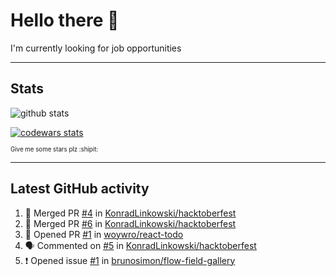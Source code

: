 # Hello there 👋
I'm currently looking for job opportunities

---

## Stats
![github stats][github stats]

[![codewars stats][codewars stats]][codewars url]

<sub><sub>Give me some stars plz :shipit:</sub></sub>

---

## Latest GitHub activity
<!--START_SECTION:activity-->
1. 🎉 Merged PR [#4](https://github.com/KonradLinkowski/hacktoberfest/pull/4) in [KonradLinkowski/hacktoberfest](https://github.com/KonradLinkowski/hacktoberfest)
2. 🎉 Merged PR [#6](https://github.com/KonradLinkowski/hacktoberfest/pull/6) in [KonradLinkowski/hacktoberfest](https://github.com/KonradLinkowski/hacktoberfest)
3. 💪 Opened PR [#1](https://github.com/woywro/react-todo/pull/1) in [woywro/react-todo](https://github.com/woywro/react-todo)
4. 🗣 Commented on [#5](https://github.com/KonradLinkowski/hacktoberfest/issues/5) in [KonradLinkowski/hacktoberfest](https://github.com/KonradLinkowski/hacktoberfest)
5. ❗️ Opened issue [#1](https://github.com/brunosimon/flow-field-gallery/issues/1) in [brunosimon/flow-field-gallery](https://github.com/brunosimon/flow-field-gallery)
<!--END_SECTION:activity-->

[github stats]: https://github-readme-stats.vercel.app/api?username=KonradLinkowski&hide_title=true&show_icons=true&include_all_commits=true&count_private=true&disable_animations=true&theme=dark&hide_rank=true
[codewars stats]: https://codewars.com/users/KonradLinkowski/badges/large
[codewars url]: https://codewars.com/users/KonradLinkowski
